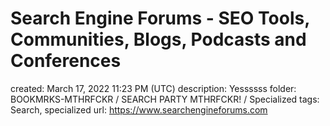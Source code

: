 # Search Engine Forums - SEO Tools, Communities, Blogs, Podcasts and Conferences

created: March 17, 2022 11:23 PM (UTC)
description: Yessssss
folder: BOOKMRKS-MTHRFCKR / SEARCH PARTY MTHRFCKR! / Specialized
tags: Search, specialized
url: https://www.searchengineforums.com